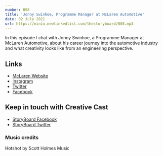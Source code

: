 ```yaml
---
number: 008
title: 'Jonny Swinhoe, Programme Manager at McLaren Automotive'
date: 02 July 2021
url: https://minio.newlinkedlist.com/thestoryboard/008.mp3
---
```


In this episode I chat with Jonny Swinhoe, a Programme Manager at McLaren Automotive, about his career journey into the automotive industry and what creativity looks like from an engineering perspective. 

## Links
* [McLaren Website](http://www.cars.mclaren.com/)
* [Instagram](https://www.instagram.com/mclarenauto)
* [Twitter](https://twitter.com/McLarenAuto)
* [Facebook](https://www.facebook.com/mclarenautomotive/)

## Keep in touch with Creative Cast
* [StoryBoard Facebook](https://www.facebook.com/thestoryboardhub/)
* [StoryBoard Twitter](https://twitter.com/storyboardhub/)

### Music credits
Hotshot by Scott Holmes Music